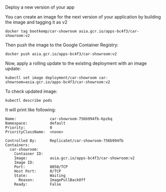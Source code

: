 Deploy a new version of your app

You can create an image for the next version of your application by building the image and tagging it as v2 

	
	docker tag bootkemp/car-showroom asia.gcr.io/apps-bc4f3/car-showroom:v2
	

Then push the image to the Google Container Registry:

	
	docker push asia.gcr.io/apps-bc4f3/car-showroom:v2


Now, apply a rolling update to the existing deployment with an image update:

	
	kubectl set image deployment/car-showroom car-showroom=asia.gcr.io/apps-bc4f3/car-showroom:v2
	
	
To check updated image:

	kubectl describe pods


It will print like following:

	Name:               car-showroom-756b994fb-6pzbq
	Namespace:          default
	Priority:           0
	PriorityClassName:  <none>

	Controlled By:      ReplicaSet/car-showroom-756b994fb
	Containers:
	  car-showroom:
	    Container ID:
	    Image:          asia.gcr.io/apps-bc4f3/car-showroom:v2
	    Image ID:
	    Port:           8050/TCP
	    Host Port:      0/TCP
	    State:          Waiting
	      Reason:       ImagePullBackOff
	    Ready:          False

